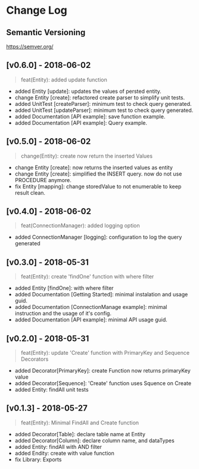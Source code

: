 # Change Log


## Semantic Versioning
https://semver.org/

## [v0.6.0] - 2018-06-02
> feat(Entity): added update function
- added Entity [update]: updates the values of persted entity.
- change Entity [create]: refactored create parser to simplify unit tests.
- added UnitTest [createParser]: minimum test to check query generated.
- added UnitTest [updateParser]: minimum test to check query generated.
- added Documentation [API example]: save function example.
- added Documentation [API example]: Query example.

## [v0.5.0] - 2018-06-02
> change(Entity): create now return the inserted Values
- change Entity [create]: now returns the inserted values as entity
- change Entity [create]: simplified the INSERT query. now do not use PROCEDURE anymore.
- fix Entity [mapping]: change storedValue to not enumerable to keep result clean.

## [v0.4.0] - 2018-06-02
> feat(ConnectionManager): added logging option
- added ConnectionManager [logging]: configuration to log the query generated

## [v0.3.0] - 2018-05-31
> feat(Entity): create 'findOne' function with where filter
- added Entity [findOne]: with where filter
- added Documentation [Getting Started]: minimal instalation and usage guid.
- added Documentation [ConnectionManage example]: minimal instruction and the usage of it's config.
- added Documentation [API example]: minimal API usage guid.

## [v0.2.0] - 2018-05-31
> feat(Entity): update 'Create' function with PrimaryKey and Sequence Decorators
- added Decorator[PrimaryKey]: create Function now returns primaryKey value
- added Decorator[Sequence]: 'Create' function uses Squence on Create
- added Entity: findAll unit tests

## [v0.1.3] - 2018-05-27
> feat(Entity): Minimal FindAll and Create function 
- added Decorator[Table]: declare table name at Entity
- added Decorator[Column]: declare column name, and dataTypes
- added Entity: findAll with AND filter
- added Endity: create with value function
- fix Library: Exports

